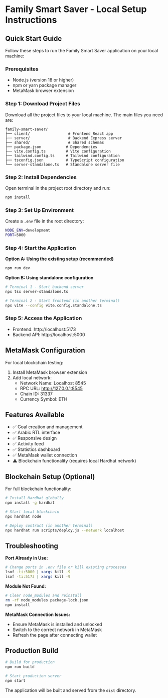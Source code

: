 # Family Smart Saver - Local Setup Instructions

## Quick Start Guide

Follow these steps to run the Family Smart Saver application on your local machine:

### Prerequisites
- Node.js (version 18 or higher)
- npm or yarn package manager
- MetaMask browser extension

### Step 1: Download Project Files

Download all the project files to your local machine. The main files you need are:

```
family-smart-saver/
├── client/                 # Frontend React app
├── server/                 # Backend Express server  
├── shared/                 # Shared schemas
├── package.json           # Dependencies
├── vite.config.ts         # Vite configuration
├── tailwind.config.ts     # Tailwind configuration
├── tsconfig.json          # TypeScript configuration
└── server-standalone.ts   # Standalone server file
```

### Step 2: Install Dependencies

Open terminal in the project root directory and run:

```bash
npm install
```

### Step 3: Set Up Environment

Create a `.env` file in the root directory:

```bash
NODE_ENV=development
PORT=5000
```

### Step 4: Start the Application

**Option A: Using the existing setup (recommended)**
```bash
npm run dev
```

**Option B: Using standalone configuration**
```bash
# Terminal 1 - Start backend server
npx tsx server-standalone.ts

# Terminal 2 - Start frontend (in another terminal)
npx vite --config vite.config.standalone.ts
```

### Step 5: Access the Application

- Frontend: http://localhost:5173
- Backend API: http://localhost:5000

## MetaMask Configuration

For local blockchain testing:

1. Install MetaMask browser extension
2. Add local network:
   - Network Name: Localhost 8545
   - RPC URL: http://127.0.0.1:8545
   - Chain ID: 31337
   - Currency Symbol: ETH

## Features Available

- ✅ Goal creation and management
- ✅ Arabic RTL interface
- ✅ Responsive design
- ✅ Activity feed
- ✅ Statistics dashboard
- ✅ MetaMask wallet connection
- ⚠️ Blockchain functionality (requires local Hardhat network)

## Blockchain Setup (Optional)

For full blockchain functionality:

```bash
# Install Hardhat globally
npm install -g hardhat

# Start local blockchain
npx hardhat node

# Deploy contract (in another terminal)
npx hardhat run scripts/deploy.js --network localhost
```

## Troubleshooting

**Port Already in Use:**
```bash
# Change ports in .env file or kill existing processes
lsof -ti:5000 | xargs kill -9
lsof -ti:5173 | xargs kill -9
```

**Module Not Found:**
```bash
# Clear node_modules and reinstall
rm -rf node_modules package-lock.json
npm install
```

**MetaMask Connection Issues:**
- Ensure MetaMask is installed and unlocked
- Switch to the correct network in MetaMask
- Refresh the page after connecting wallet

## Production Build

```bash
# Build for production
npm run build

# Start production server
npm start
```

The application will be built and served from the `dist` directory.
